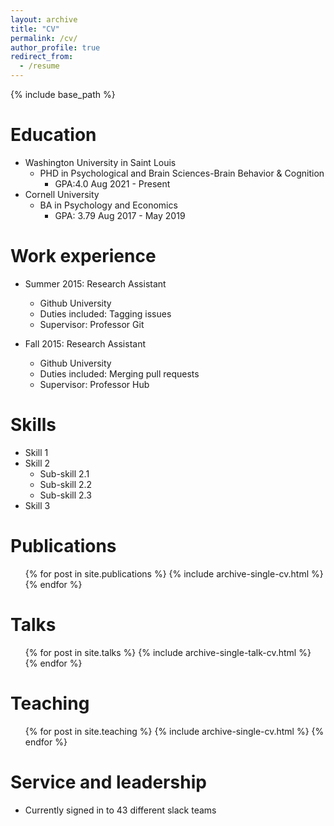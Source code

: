 ```yaml
---
layout: archive
title: "CV"
permalink: /cv/
author_profile: true
redirect_from:
  - /resume
---
```


{% include base_path %}

Education
======
* Washington University in Saint Louis
	* PHD in Psychological and Brain Sciences-Brain Behavior & Cognition 
		* GPA:4.0 Aug 2021 - Present
*  Cornell University 
	* BA in Psychology and Economics 
		* GPA: 3.79 Aug 2017 - May 2019 
		
Work experience
======
* Summer 2015: Research Assistant
  * Github University
  * Duties included: Tagging issues
  * Supervisor: Professor Git

* Fall 2015: Research Assistant
  * Github University
  * Duties included: Merging pull requests
  * Supervisor: Professor Hub
  
Skills
======
* Skill 1
* Skill 2
  * Sub-skill 2.1
  * Sub-skill 2.2
  * Sub-skill 2.3
* Skill 3

Publications
======
  <ul>{% for post in site.publications %}
    {% include archive-single-cv.html %}
  {% endfor %}</ul>
  
Talks
======
  <ul>{% for post in site.talks %}
    {% include archive-single-talk-cv.html %}
  {% endfor %}</ul>
  
Teaching
======
  <ul>{% for post in site.teaching %}
    {% include archive-single-cv.html %}
  {% endfor %}</ul>
  
Service and leadership
======
* Currently signed in to 43 different slack teams
